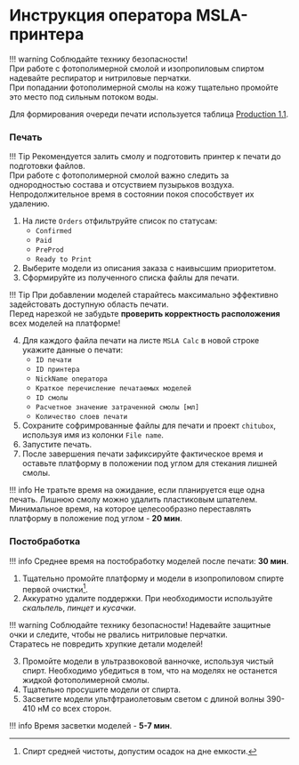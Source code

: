 # Инструкция оператора MSLA-принтера

!!! warning
    Соблюдайте технику безопасности!  
    При работе с фотополимерной смолой и изопропиловым спиртом надевайте респиратор и нитриловые перчатки.  
    При попадании фотополимерной смолы на кожу тщательно промойте это место под сильным потоком воды.

Для формирования очереди печати используется таблица [Production 1.1](https://docs.google.com/spreadsheets/d/1crMzWOvn4jlX4Vz1rxkNQ-YGdQovQkRZ4OENqAc8SqI/edit?usp=sharing).

### Печать 

!!! Tip
     Рекомендуется залить смолу и подготовить принтер к печати до подготовки файлов.  
     При работе с фотополимерной смолой важно следить за однородностью состава и отсуствием пузырьков воздуха. Непродолжительное время в состоянии покоя способствует их удалению. 

1. На листе `Orders` отфильтруйте список по статусам:
    - `Confirmed`
    - `Paid`
    - `PreProd`
    - `Ready to Print`
2. Выберите модели из описания заказа с наивысшим приоритетом.
3. Сформируйте из полученного списка файлы для печати. 

!!! Tip
    При добавлении моделей старайтесь максимально эффективно задейстовать доступную область печати.  
    Перед нарезкой не забудьте **проверить корректность расположения** всех моделей на платформе!

4. Для каждого файла печати на листе `MSLA Calc` в новой строке укажите данные о печати:
    - `ID печати` 
    - `ID принтера`
    - `NickName оператора`
    - `Краткое перечисление печатаемых моделей`
    - `ID смолы`
    - `Расчетное значение затраченной смолы [мл]`
    - `Количество слоев печати`
5. Сохраните софримрованные файлы для печати и проект `chitubox`, используя имя из колонки `File name`. 
6. Запустите печать. 
7. После завершения печати зафиксируйте фактическое время и оставьте платформу в положении под углом для стекания лишней смолы. 

!!! info
    Не тратьте время на ожидание, если планируется еще одна печать. Лишнюю смолу можно удалить пластиковым шпателем.  
    Минимальное время, на которое целесообразно переставлять платформу в положение под углом - **20 мин**.

### Постобработка

!!! info 
    Среднее время на постобработку моделей после печати: **30 мин**. 

1. Тщательно промойте платформу и модели в изопропиловом спирте первой очистки[^1]. 
2. Аккуратно удалите поддержки. При необходимости используйте *скальпель*, *пинцет* и *кусачки*.

!!! warning
    Соблюдайте технику безопасности! Надевайте защитные очки и следите, чтобы не рвались нитриловые перчатки.  
    Старатесь не повредить хрупкие детали моделей!

3. Промойте модели в ультразвоковой ванночке, используя чистый спирт. Необходимо убедиться в том, что на моделях не останется жидкой фотополимерной смолы. 
4. Тщательно просушите модели от спирта. 
5. Засветите модели ультфтраиолетовым светом с длиной волны 390-410 нМ со всех сторон.

!!! info 
    Время засветки моделей - **5-7 мин**.


[^1]: Спирт средней чистоты, допустим осадок на дне емкости. 